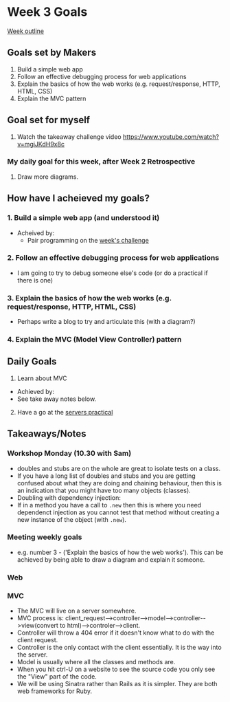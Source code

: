 # Week 3 Goals
[Week outline](https://github.com/makersacademy/course/blob/master/week_outlines.md/#week-3)

## Goals set by Makers
1. Build a simple web app
2. Follow an effective debugging process for web applications
3. Explain the basics of how the web works (e.g. request/response, HTTP, HTML, CSS)
4. Explain the MVC pattern

## Goal set for myself 
1. Watch the takeaway challenge video https://www.youtube.com/watch?v=mgiJKdH9x8c

### My daily goal for this week, after Week 2 Retrospective
1. Draw more diagrams.  

## How have I acheieved my goals?
### 1. Build a simple web app (and understood it)
* Acheived by:
  * Pair programming on the [week's challenge](https://github.com/makersacademy/course/tree/master/intro_to_the_web)

### 2. Follow an effective debugging process for web applications
* I am going to try to debug someone else's code (or do a practical if there is one)

### 3. Explain the basics of how the web works (e.g. request/response, HTTP, HTML, CSS)
* Perhaps write a blog to try and articulate this (with a diagram?)

### 4. Explain the MVC (Model View Controller) pattern

## Daily Goals

1. Learn about MVC
* Achieved by:
 * See take away notes below. 

2. Have a go at the [servers practical](https://github.com/makersacademy/skills-workshops/blob/master/practicals/servers_and_clients/servers.md)

## Takeaways/Notes
### Workshop Monday (10.30 with Sam)
* doubles and stubs are on the whole are great to isolate tests on a class.
* If you have a long list of doubles and stubs and you are getting confused about what they are doing and chaining behaviour, then this is an indication that you might have too many objects (classes).
* Doubling with dependency injection:
 * If in a method you have a call to ```.new``` then this is where you need dependenct injection as you cannot test that method without creating a new instance of the object (with ```.new```).
 
### Meeting weekly goals
* e.g. number 3 - ('Explain the basics of how the web works'). This can be achieved by being able to draw a diagram and explain it someone. 

### Web

### MVC
* The MVC will live on a server somewhere.
* MVC process is: client_request-->controller-->model-->controller-->view(convert to html)-->controler-->client.
* Controller will throw a 404 error if it doesn't know  what to do with the client request.
* Controller is the only contact with the client essentially. It is the way into the server. 
* Model is usually where all the classes and methods are. 
* When you hit ctrl-U on a website to see the source code you only see the "View" part of the code. 
* We will be using Sinatra rather than Rails as it is simpler. They are both web frameworks for Ruby.


